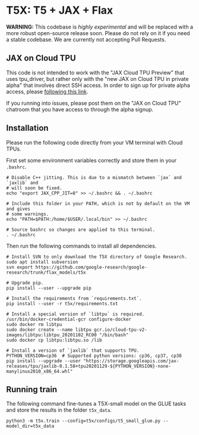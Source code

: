 # T5X: T5 + JAX + Flax

**WARNING:** This codebase is *highly experimental* and will be replaced with a
more robust open-source release soon. Please do not rely on it if you need a
stable codebase. We are currently not accepting Pull Requests.

## JAX on Cloud TPU

This code is not intended to work with the "JAX Cloud TPU Preview" that uses
tpu_driver, but rather only with the "new JAX on Cloud TPU in private alpha"
that involves direct SSH access. In order to sign up for private alpha access,
please [following this link](http://goo.gle/jax-tpu-signup).

If you running into issues, please post them on the "JAX on Cloud TPU" chatroom
that you have access to through the alpha signup.

## Installation

Please run the following code directly from your VM terminal with Cloud TPUs.

First set some environment variables correctly and store them in your `.bashrc`.

```
# Disable C++ jitting. This is due to a mismatch between `jax` and `jaxlib` and
# will soon be fixed.
echo "export JAX_CPP_JIT=0" >> ~/.bashrc && . ~/.bashrc

# Include this folder in your PATH, which is not by default on the VM and gives
# some warnings.
echo "PATH=$PATH:/home/$USER/.local/bin" >> ~/.bashrc

# Source bashrc so changes are applied to this terminal.
. ~/.bashrc
```

Then run the following commands to install all dependencies.

```
# Install SVN to only download the T5X directory of Google Research.
sudo apt install subversion
svn export https://github.com/google-research/google-research/trunk/flax_models/t5x

# Upgrade pip.
pip install --user --upgrade pip

# Install the requirements from `requirements.txt`.
pip install --user -r t5x/requirements.txt

# Install a special version of `libtpu` is required.
/usr/bin/docker-credential-gcr configure-docker
sudo docker rm libtpu
sudo docker create --name libtpu gcr.io/cloud-tpu-v2-images/libtpu:libtpu_20201102_RC00 "/bin/bash"
sudo docker cp libtpu:libtpu.so /lib

# Install a version of `jaxlib` that supports TPU.
PYTHON_VERSION=cp36  # Supported python versions: cp36, cp37, cp38
pip install --upgrade --user "https://storage.googleapis.com/jax-releases/tpu/jaxlib-0.1.58+tpu20201129-${PYTHON_VERSION}-none-manylinux2010_x86_64.whl"
```

## Running train

The following command fine-tunes a T5X-small model on the GLUE tasks and store
the results in the folder `t5x_data`.

```
python3 -m t5x.train --config=t5x/configs/t5_small_glue.py --model_dir=t5x_data
```
